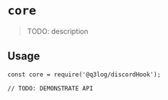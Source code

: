 # `core`

> TODO: description

## Usage

```
const core = require('@q3log/discordHook');

// TODO: DEMONSTRATE API
```
